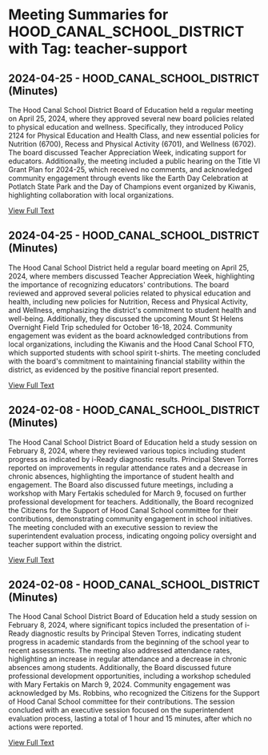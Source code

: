 # Meeting Summaries for HOOD_CANAL_SCHOOL_DISTRICT with Tag: teacher-support

## 2024-04-25 - HOOD_CANAL_SCHOOL_DISTRICT (Minutes)

The Hood Canal School District Board of Education held a regular meeting on April 25, 2024, where they approved several new board policies related to physical education and wellness. Specifically, they introduced Policy 2124 for Physical Education and Health Class, and new essential policies for Nutrition (6700), Recess and Physical Activity (6701), and Wellness (6702). The board discussed Teacher Appreciation Week, indicating support for educators. Additionally, the meeting included a public hearing on the Title VI Grant Plan for 2024-25, which received no comments, and acknowledged community engagement through events like the Earth Day Celebration at Potlatch State Park and the Day of Champions event organized by Kiwanis, highlighting collaboration with local organizations.

[View Full Text](https://raw.githubusercontent.com/VoronoiPerspectives/WashingtonStateSchoolBoardExplorer/refs/heads/main/data/countries/usa/states/wa/counties/mason/school_boards/hood_canal_school_district/2024/2024-04-25-minutes.txt)

## 2024-04-25 - HOOD_CANAL_SCHOOL_DISTRICT (Minutes)

The Hood Canal School District held a regular board meeting on April 25, 2024, where members discussed Teacher Appreciation Week, highlighting the importance of recognizing educators' contributions. The board reviewed and approved several policies related to physical education and health, including new policies for Nutrition, Recess and Physical Activity, and Wellness, emphasizing the district's commitment to student health and well-being. Additionally, they discussed the upcoming Mount St Helens Overnight Field Trip scheduled for October 16-18, 2024. Community engagement was evident as the board acknowledged contributions from local organizations, including the Kiwanis and the Hood Canal School FTO, which supported students with school spirit t-shirts. The meeting concluded with the board's commitment to maintaining financial stability within the district, as evidenced by the positive financial report presented.

[View Full Text](https://raw.githubusercontent.com/VoronoiPerspectives/WashingtonStateSchoolBoardExplorer/refs/heads/main/data/countries/usa/states/wa/counties/mason/school_boards/hood_canal_school_district/2024/2024-04-25-draftmtg-minutes.txt)

## 2024-02-08 - HOOD_CANAL_SCHOOL_DISTRICT (Minutes)

The Hood Canal School District Board of Education held a study session on February 8, 2024, where they reviewed various topics including student progress as indicated by i-Ready diagnostic results. Principal Steven Torres reported on improvements in regular attendance rates and a decrease in chronic absences, highlighting the importance of student health and engagement. The Board also discussed future meetings, including a workshop with Mary Fertakis scheduled for March 9, focused on further professional development for teachers. Additionally, the Board recognized the Citizens for the Support of Hood Canal School committee for their contributions, demonstrating community engagement in school initiatives. The meeting concluded with an executive session to review the superintendent evaluation process, indicating ongoing policy oversight and teacher support within the district.

[View Full Text](https://raw.githubusercontent.com/VoronoiPerspectives/WashingtonStateSchoolBoardExplorer/refs/heads/main/data/countries/usa/states/wa/counties/mason/school_boards/hood_canal_school_district/2024/2024-02-08-minutes.txt)

## 2024-02-08 - HOOD_CANAL_SCHOOL_DISTRICT (Minutes)

The Hood Canal School District Board of Education held a study session on February 8, 2024, where significant topics included the presentation of i-Ready diagnostic results by Principal Steven Torres, indicating student progress in academic standards from the beginning of the school year to recent assessments. The meeting also addressed attendance rates, highlighting an increase in regular attendance and a decrease in chronic absences among students. Additionally, the Board discussed future professional development opportunities, including a workshop scheduled with Mary Fertakis on March 9, 2024. Community engagement was acknowledged by Ms. Robbins, who recognized the Citizens for the Support of Hood Canal School committee for their contributions. The session concluded with an executive session focused on the superintendent evaluation process, lasting a total of 1 hour and 15 minutes, after which no actions were reported.

[View Full Text](https://raw.githubusercontent.com/VoronoiPerspectives/WashingtonStateSchoolBoardExplorer/refs/heads/main/data/countries/usa/states/wa/counties/mason/school_boards/hood_canal_school_district/2024/2024-02-08-draftmtg-minutes.txt)

